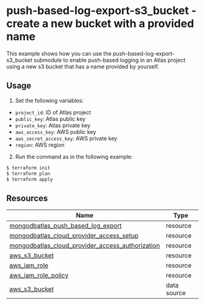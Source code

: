 # push-based-log-export-s3_bucket - create a new bucket with a provided name

This example shows how you can use the push-based-log-export-s3_bucket submodule to enable push-based logging in an Atlas project using a new s3 bucket that has a name provided by yourself.


## Usage

1. Set the following variables: 

- `project_id`: ID of Atlas project
- `public_key`: Atlas public key
- `private_key`: Atlas private key
- `aws_access_key`: AWS public key
- `aws_secret_access_key`: AWS private key
- `region`: AWS region

2. Run the command as in the following example:

```bash
$ terraform init
$ terraform plan
$ terraform apply
```

## Resources

| Name | Type |
|------|------|
| [mongodbatlas_push_based_log_export](https://registry.terraform.io/providers/mongodb/mongodbatlas/latest/docs/resources/push_based_log_export) | resource |
| [mongodbatlas_cloud_provider_access_setup](https://registry.terraform.io/providers/mongodb/mongodbatlas/latest/docs/resources/cloud_provider_access#mongodbatlas_cloud_provider_access_setup) | resource |
| [mongodbatlas_cloud_provider_access_authorization](https://registry.terraform.io/providers/mongodb/mongodbatlas/latest/docs/resources/cloud_provider_access#mongodbatlas_cloud_provider_access_authorization) | resource |
| [aws_s3_bucket](https://registry.terraform.io/providers/hashicorp/aws/latest/docs/resources/s3_bucket) | resource |
| [aws_iam_role](https://registry.terraform.io/providers/hashicorp/aws/latest/docs/resources/iam_role) | resource |
| [aws_iam_role_policy](https://registry.terraform.io/providers/hashicorp/aws/latest/docs/resources/iam_role_policy) | resource |
| [aws_s3_bucket](https://registry.terraform.io/providers/hashicorp/aws/latest/docs/data-sources/s3_bucket) | data source |
